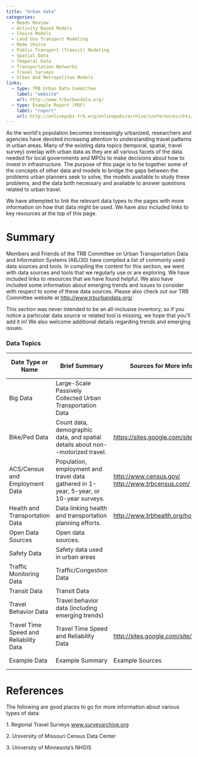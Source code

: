 ```yaml
---
title: "Urban data"
categories:
  - Needs Review
  - Activity Based Models
  - Choice Models
  - Land Use Transport Modeling
  - Mode Choice
  - Public Transport (Transit) Modeling
  - Spatial Data
  - Temporal Data
  - Transportation Networks
  - Travel Surveys
  - Urban And Metropolitan Models
links:
  - type: TRB Urban Data Committee
    label: "website"
    url: http://www.trburbandata.org/
  - type: Example Report (PDF)
    label: "report"
    url: http://onlinepubs.trb.org/onlinepubs/archive/conferences/nhts/Pendyala.pdf
---
```


As the world's population becomes increasingly urbanized, researchers and agencies have devoted increasing attention to understanding travel patterns in urban areas. Many of the existing data topics (temporal, spatial, travel survey) overlap with urban data as they are all various facets of the data needed for local governments and MPOs to make decisions about how to invest in infrastructure. The purpose of this page is to tie together some of the concepts of other data and models to bridge the gaps between the problems urban planners seek to solve, the models available to study these problems, and the data both necessary and available to answer questions related to urban travel.

We have attempted to link the relevant data types to the pages with more information on how that data might be used. We have also included links to key resources at the top of this page.

Summary
=======

Members and Friends of the TRB Committee on Urban Transportation Data and Information Systems (ABJ30) have compiled a list of commonly used data sources and tools. In compiling the content for this section, we went with data sources and tools that we regularly use or are exploring. We have included links to resources that we have found helpful. We also have included some information about emerging trends and issues to consider with respect to some of these data sources. Please also check out our TRB Committee website at <http://www.trburbandata.org/>.

This section was never intended to be an all-inclusive inventory, so if you notice a particular data source or related tool is missing, we hope that you'll add it in! We also welcome additional details regarding trends and emerging issues.

### Data Topics

| Date Type or Name                      | Brief Summary                                                                          | Sources for More information                         | Related Pages on tfresource                                                                 |
|----------------------------------------|----------------------------------------------------------------------------------------|------------------------------------------------------|---------------------------------------------------------------------------------------------|
| Big Data                               | Large-Scale Passively Collected Urban Transportation Data                              |                                                      | [Big Data](Big_Data)                                                             |
| Bike/Ped Data                          | Count data, demographic data, and spatial details about non--motorized travel.         | <https://sites.google.com/site/bikepeddata/>         | [Bike/Ped Data](Bike_Ped_Data)                                                   |
| ACS/Census and Employment Data         | Population, employment and travel data gathered in 1-year, 5-year, or 10-year surveys. | <http://www.census.gov/> <http://www.trbcensus.com/> | [Census and Employment Data](Census_and_Employment_Data)                         |
| Health and Transportation Data         | Data linking health and transportation planning efforts.                               | <http://www.trbhealth.org/home>                      | [Health and Transportation Data](Health_and_Transportation_Data)                 |
| Open Data Sources                      | Open data sources.                                                                     |                                                      | [Open Data Sources](Open_Data_Sources)                                           |
| Safety Data                            | Safety data used in urban areas                                                        |                                                      | [Safety Data](Safety_Data)                                                       |
| Traffic Monitoring Data                | Traffic/Congestion Data                                                                |                                                      | [Traffic Data](Traffic_Data)                                                     |
| Transit Data                           | Transit Data                                                                           |                                                      | [Transit Data](Transit_Data)                                                     |
| Travel Behavior Data                   | Travel behavior data (including emerging trends)                                       |                                                      | [Travel Behavior Data](Travel_Behavior_Data)                                     |
| Travel Time Speed and Reliability Data | Travel Time Speed and Reliability Data                                                 | <http://sites.google.com/site/trbttsr/>              | [Travel Time Speed and Reliability Data](Travel_Time_Speed_and_Reliability_Data) |
| Example Data                           | Example Summary                                                                        | Example Sources                                      | Ex links to related pages                                                                   |

References
==========

The following are good places to go for more information about various types of data:

1\. Regional Travel Surveys www.surveyarchive.org

2\. University of Missouri Census Data Center

3\. University of Minnesota’s NHGIS


